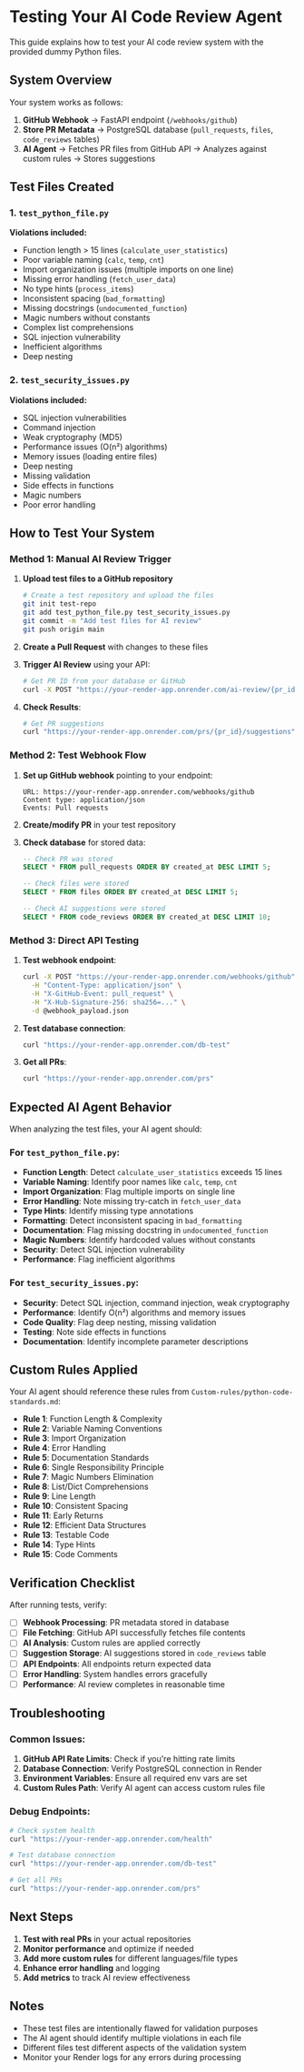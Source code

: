 # Testing Your AI Code Review Agent

This guide explains how to test your AI code review system with the provided dummy Python files.

## System Overview

Your system works as follows:
1. **GitHub Webhook** → FastAPI endpoint (`/webhooks/github`)
2. **Store PR Metadata** → PostgreSQL database (`pull_requests`, `files`, `code_reviews` tables)
3. **AI Agent** → Fetches PR files from GitHub API → Analyzes against custom rules → Stores suggestions

## Test Files Created

### 1. `test_python_file.py`
**Violations included:**
- Function length > 15 lines (`calculate_user_statistics`)
- Poor variable naming (`calc`, `temp`, `cnt`)
- Import organization issues (multiple imports on one line)
- Missing error handling (`fetch_user_data`)
- No type hints (`process_items`)
- Inconsistent spacing (`bad_formatting`)
- Missing docstrings (`undocumented_function`)
- Magic numbers without constants
- Complex list comprehensions
- SQL injection vulnerability
- Inefficient algorithms
- Deep nesting

### 2. `test_security_issues.py`
**Violations included:**
- SQL injection vulnerabilities
- Command injection
- Weak cryptography (MD5)
- Performance issues (O(n²) algorithms)
- Memory issues (loading entire files)
- Deep nesting
- Missing validation
- Side effects in functions
- Magic numbers
- Poor error handling

## How to Test Your System

### Method 1: Manual AI Review Trigger

1. **Upload test files to a GitHub repository**
   ```bash
   # Create a test repository and upload the files
   git init test-repo
   git add test_python_file.py test_security_issues.py
   git commit -m "Add test files for AI review"
   git push origin main
   ```

2. **Create a Pull Request** with changes to these files

3. **Trigger AI Review** using your API:
   ```bash
   # Get PR ID from your database or GitHub
   curl -X POST "https://your-render-app.onrender.com/ai-review/{pr_id}"
   ```

4. **Check Results**:
   ```bash
   # Get PR suggestions
   curl "https://your-render-app.onrender.com/prs/{pr_id}/suggestions"
   ```

### Method 2: Test Webhook Flow

1. **Set up GitHub webhook** pointing to your endpoint:
   ```
   URL: https://your-render-app.onrender.com/webhooks/github
   Content type: application/json
   Events: Pull requests
   ```

2. **Create/modify PR** in your test repository

3. **Check database** for stored data:
   ```sql
   -- Check PR was stored
   SELECT * FROM pull_requests ORDER BY created_at DESC LIMIT 5;
   
   -- Check files were stored
   SELECT * FROM files ORDER BY created_at DESC LIMIT 5;
   
   -- Check AI suggestions were stored
   SELECT * FROM code_reviews ORDER BY created_at DESC LIMIT 10;
   ```

### Method 3: Direct API Testing

1. **Test webhook endpoint**:
   ```bash
   curl -X POST "https://your-render-app.onrender.com/webhooks/github" \
     -H "Content-Type: application/json" \
     -H "X-GitHub-Event: pull_request" \
     -H "X-Hub-Signature-256: sha256=..." \
     -d @webhook_payload.json
   ```

2. **Test database connection**:
   ```bash
   curl "https://your-render-app.onrender.com/db-test"
   ```

3. **Get all PRs**:
   ```bash
   curl "https://your-render-app.onrender.com/prs"
   ```

## Expected AI Agent Behavior

When analyzing the test files, your AI agent should:

### For `test_python_file.py`:
- **Function Length**: Detect `calculate_user_statistics` exceeds 15 lines
- **Variable Naming**: Identify poor names like `calc`, `temp`, `cnt`
- **Import Organization**: Flag multiple imports on single line
- **Error Handling**: Note missing try-catch in `fetch_user_data`
- **Type Hints**: Identify missing type annotations
- **Formatting**: Detect inconsistent spacing in `bad_formatting`
- **Documentation**: Flag missing docstring in `undocumented_function`
- **Magic Numbers**: Identify hardcoded values without constants
- **Security**: Detect SQL injection vulnerability
- **Performance**: Flag inefficient algorithms

### For `test_security_issues.py`:
- **Security**: Detect SQL injection, command injection, weak cryptography
- **Performance**: Identify O(n²) algorithms and memory issues
- **Code Quality**: Flag deep nesting, missing validation
- **Testing**: Note side effects in functions
- **Documentation**: Identify incomplete parameter descriptions

## Custom Rules Applied

Your AI agent should reference these rules from `Custom-rules/python-code-standards.md`:

- **Rule 1**: Function Length & Complexity
- **Rule 2**: Variable Naming Conventions  
- **Rule 3**: Import Organization
- **Rule 4**: Error Handling
- **Rule 5**: Documentation Standards
- **Rule 6**: Single Responsibility Principle
- **Rule 7**: Magic Numbers Elimination
- **Rule 8**: List/Dict Comprehensions
- **Rule 9**: Line Length
- **Rule 10**: Consistent Spacing
- **Rule 11**: Early Returns
- **Rule 12**: Efficient Data Structures
- **Rule 13**: Testable Code
- **Rule 14**: Type Hints
- **Rule 15**: Code Comments

## Verification Checklist

After running tests, verify:

- [ ] **Webhook Processing**: PR metadata stored in database
- [ ] **File Fetching**: GitHub API successfully fetches file contents
- [ ] **AI Analysis**: Custom rules are applied correctly
- [ ] **Suggestion Storage**: AI suggestions stored in `code_reviews` table
- [ ] **API Endpoints**: All endpoints return expected data
- [ ] **Error Handling**: System handles errors gracefully
- [ ] **Performance**: AI review completes in reasonable time

## Troubleshooting

### Common Issues:

1. **GitHub API Rate Limits**: Check if you're hitting rate limits
2. **Database Connection**: Verify PostgreSQL connection in Render
3. **Environment Variables**: Ensure all required env vars are set
4. **Custom Rules Path**: Verify AI agent can access custom rules file

### Debug Endpoints:

```bash
# Check system health
curl "https://your-render-app.onrender.com/health"

# Test database connection
curl "https://your-render-app.onrender.com/db-test"

# Get all PRs
curl "https://your-render-app.onrender.com/prs"
```

## Next Steps

1. **Test with real PRs** in your actual repositories
2. **Monitor performance** and optimize if needed
3. **Add more custom rules** for different languages/file types
4. **Enhance error handling** and logging
5. **Add metrics** to track AI review effectiveness

## Notes

- These test files are intentionally flawed for validation purposes
- The AI agent should identify multiple violations in each file
- Different files test different aspects of the validation system
- Monitor your Render logs for any errors during processing
